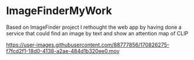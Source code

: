# ImageFinderMyWork

Based on ImageFinder project I rethought the web app by having done a service that could find an image by text and show an attention map of CLIP


https://user-images.githubusercontent.com/88777856/170826275-f7fcd2f1-18d0-4138-a2ae-484d1b320ee0.mov

